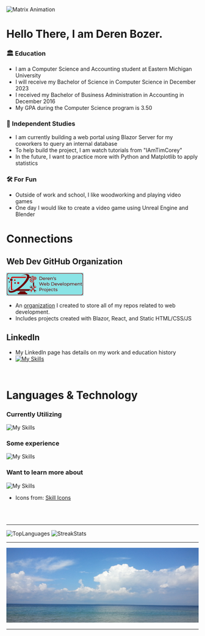 <!--
![Junior Developer](https://raw.githubusercontent.com/DerenB/DerenB/main/Banner_Picture.jpg)
-->

![Matrix Animation](https://raw.githubusercontent.com/DerenB/DerenB/main/MatrixRectangleRegular.gif)

# Hello There, I am Deren Bozer.

### :classical_building: Education

- I am a Computer Science and Accounting student at Eastern Michigan University
- I will receive my Bachelor of Science in Computer Science in December 2023
- I received my Bachelor of Business Administration in Accounting in December 2016
- My GPA during the Computer Science program is 3.50

### :dna: Independent Studies

- I am currently building a web portal using Blazor Server for my coworkers to query an internal database
- To help build the project, I am watch tutorials from "IAmTimCorey"
- In the future, I want to practice more with Python and Matplotlib to apply statistics 

### :hammer_and_wrench: For Fun

- Outside of work and school, I like woodworking and playing video games
- One day I would like to create a video game using Unreal Engine and Blender

# Connections

## Web Dev GitHub Organization 

<a href="https://github.com/Deren-Web-Development-Projects" target="_blank">
  <img alt="Web Dev Org" width="40%" height="25%" src="https://raw.githubusercontent.com/DerenB/DerenB/main/Banners_Icons/Banner-Full-Lined.png" />
</a>

- An <a href="https://github.com/Deren-Web-Development-Projects">organization</a> I created to store all of my repos related to web development.
- Includes projects created with Blazor, React, and Static HTML/CSS/JS

## LinkedIn

- My LinkedIn page has details on my work and education history
- [![My Skills](https://skillicons.dev/icons?i=linkedin&perline=1)](https://www.linkedin.com/in/deren-bozer/)

<br>

# Languages & Technology 

### Currently Utilizing

![My Skills](https://skillicons.dev/icons?i=dotnet,cs,bootstrap,py,js,html,css,git,md,visualstudio,vscode&perline=6)

### Some experience

![My Skills](https://skillicons.dev/icons?i=java,react,php,bash,cpp,unity&perline=6)

### Want to learn more about

![My Skills](https://skillicons.dev/icons?i=c,azure,flask,postman,blender,unreal&perline=6)

- Icons from: [Skill Icons](https://skillicons.dev)

<br>
<br>

---
<img alt="TopLanguages" width="500px" src="https://github-readme-stats.vercel.app/api/top-langs/?username=DerenB&layout=compact&langs_count=8"/>
<img alt="StreakStats" width="500px" src="https://github-readme-streak-stats.herokuapp.com/?user=DerenB"/>

---
![web Developer](https://raw.githubusercontent.com/DerenB/DerenB/main/Banner_Picture.jpg)

---
